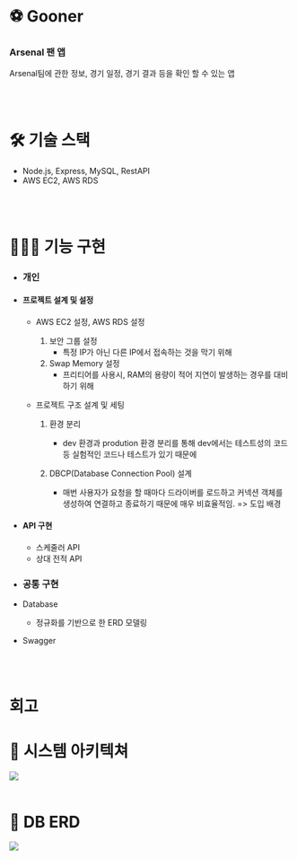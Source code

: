 # ⚽️ Gooner
### Arsenal 팬 앱
Arsenal팀에 관한 정보, 경기 일정, 경기 결과 등을 확인 할 수 있는 앱

<br/>
<br/>

# 🛠 기술 스택
- Node.js, Express, MySQL, RestAPI
- AWS EC2, AWS RDS

<br/>
<br/>

# 👩🏻‍💻 기능 구현
-  ### 개인
  -  #### 프로젝트 설계 및 설정
      - AWS EC2 설정, AWS RDS 설정
        1) 보안 그룹 설정
           - 특정 IP가 아닌 다른 IP에서 접속하는 것을 막기 위해
        2) Swap Memory 설정
           - 프리티어를 사용시, RAM의 용량이 적어 지연이 발생하는 경우를 대비하기 위해
      
      - 프로젝트 구조 설계 및 세팅
        1) 환경 분리
           - dev 환경과 prodution 환경 분리를 통해 dev에서는 테스트성의 코드 등 실험적인 코드나 테스트가 있기 때문에

        2) DBCP(Database Connection Pool) 설계
           - 매번 사용자가 요청을 할 때마다 드라이버를 로드하고 커넥션 객체를 생성하여 연결하고 종료하기 때문에 매우 비효율적임. => 도입 배경
            
      
  -  #### API 구현
      - 스케줄러 API
      - 상대 전적 API

 - ### 공통 구현
  - Database
    - 정규화를 기반으로 한 ERD 모델링
  
  - Swagger

<br/>
<br/>

# 회고

# 🔗 시스템 아키텍쳐
<img wide="100%"  src ="https://github.com/yjin-01/gooner/blob/main/public/Gooner-back.png?raw=true">

<br/>
<br/>

# 🔎 DB ERD
<img wide="100%"  src ="https://github.com/yjin-01/gooner/blob/main/public/Gooner-erd.png?raw=true">

